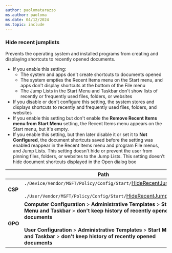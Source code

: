 ```yaml
---
author: paolomatarazzo
ms.author: paoloma
ms.date: 04/12/2024
ms.topic: include
---
```


### Hide recent jumplists

Prevents the operating system and installed programs from creating and displaying shortcuts to recently opened documents.

- If you enable this setting:
  - The system and apps don't create shortcuts to documents opened
  - The system empties the Recent Items menu on the Start menu, and apps don't display shortcuts at the bottom of the File menu
  - The Jump Lists in the Start Menu and Taskbar don't show lists of recently or frequently used files, folders, or websites
- If you disable or don't configure this setting, the system stores and displays shortcuts to recently and frequently used files, folders, and websites
- If you enable this setting but don't enable the **Remove Recent Items menu from Start Menu** setting, the Recent Items menu appears on the Start menu, but it's empty.
- If you enable this setting, but then later disable it or set it to **Not Configured**, the document shortcuts saved before the setting was enabled reappear in the Recent Items menu and program File menus, and Jump Lists. This setting doesn't hide or prevent the user from pinning files, folders, or websites to the Jump Lists. This setting doesn't hide document shortcuts displayed in the Open dialog box

|  | Path |
|--|--|
| **CSP** | `./Device/Vendor/MSFT/Policy/Config/Start/`[HideRecentJumplists](/windows/client-management/mdm/policy-csp-start#hiderecentjumplists)<br><br>`./User/Vendor/MSFT/Policy/Config/Start/`[HideRecentJumplists](/windows/client-management/mdm/policy-csp-start#hiderecentjumplists) |
| **GPO** | **Computer Configuration** > **Administrative Templates** > **Start Menu and Taskbar** > **don't keep history of recently opened documents**<br><br> **User Configuration** > **Administrative Templates** > **Start Menu and Taskbar** > **don't keep history of recently opened documents**|

